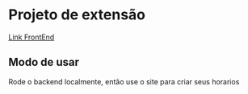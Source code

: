 # Projeto de extensão
[Link FrontEnd](https://natanael-bezerra.github.io/SITE_GERADOR_DE_HOR%C3%81RIOS/)

## Modo de usar
Rode o backend localmente, então use o site para criar seus horarios
